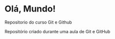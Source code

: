 # Olá, Mundo!
Repositorio do curso Git e Github

Repositório criado durante uma aula de Git e GitHub
